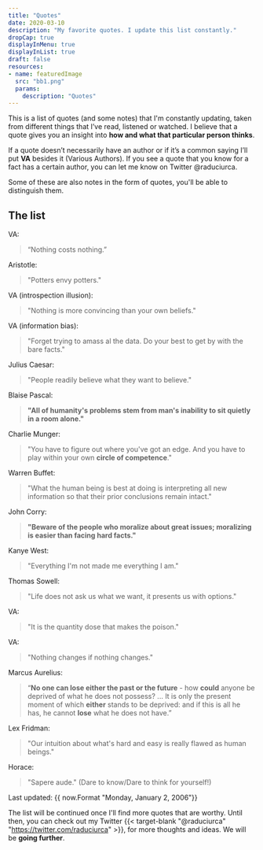 ```yaml
---
title: "Quotes"
date: 2020-03-10
description: "My favorite quotes. I update this list constantly."
dropCap: true
displayInMenu: true
displayInList: true
draft: false
resources:
- name: featuredImage
  src: "bb1.png"
  params:
    description: "Quotes"
---
```

This is a list of quotes (and some notes) that I'm constantly updating, taken from different things that I’ve read, listened or watched. I believe that a quote gives you an insight into **how and what that particular person thinks**.

If a quote doesn’t necessarily have an author or if it’s a common saying I’ll put **VA** besides it (Various Authors). If you see a quote that you know for a fact has a certain author, you can let me know on Twitter @raduciurca.

Some of these are also notes in the form of quotes, you'll be able to distinguish them.

## The list
VA:

> “Nothing costs nothing.” 

Aristotle:

> "Potters envy potters." 

VA (introspection illusion):

> "Nothing is more convincing than your own beliefs." 

VA (information bias):

> "Forget trying to amass al the data. Do your best to get by with the bare facts."

Julius Caesar:

> "People readily believe what they want to believe."

Blaise Pascal:

> **"All of humanity's problems stem from man's inability to sit quietly in a room alone."**

Charlie Munger:

> "You have to figure out where you've got an edge. And you have to play within your own **circle of competence**."

Warren Buffet:

> "What the human being is best at doing is interpreting all new information so that their prior conclusions remain intact."

John Corry:

> **"Beware of the people who moralize about great issues; moralizing is easier than facing hard facts."**

Kanye West:

> "Everything I'm not made me everything I am."

Thomas Sowell:

> "Life does not ask us what we want, it presents us with options."

VA:

> "It is the quantity dose that makes the poison."

VA:

> "Nothing changes if nothing changes."

Marcus Aurelius:

> “**No one can lose either the past or the future** - how **could** anyone be deprived of what he does not possess? ... It is only the present moment of which **either** stands to be deprived: and if this is all he has, he cannot **lose** what he does not have.”

Lex Fridman:

>"Our intuition about what's hard and easy is really flawed as human beings."

Horace:

>"Sapere aude." (Dare to know/Dare to think for yourself!)

Last updated: {{ now.Format "Monday, January 2, 2006"}}

The list will be continued once I'll find more quotes that are worthy. Until then, you can check out my Twitter {{< target-blank "@raduciurca" "https://twitter.com/raduciurca" >}}, for more thoughts and ideas. We will be **going further**.

